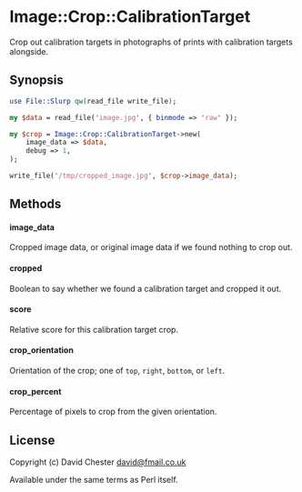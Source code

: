 # Image::Crop::CalibrationTarget

Crop out calibration targets in photographs of prints with calibration targets alongside.

## Synopsis

```perl
use File::Slurp qw(read_file write_file);

my $data = read_file('image.jpg', { binmode => 'raw' });

my $crop = Image::Crop::CalibrationTarget->new(
	image_data => $data,
	debug => 1,
);

write_file('/tmp/cropped_image.jpg', $crop->image_data);
```

## Methods

#### image_data

Cropped image data, or original image data if we found nothing to crop out.

#### cropped

Boolean to say whether we found a calibration target and cropped it out.

#### score

Relative score for this calibration target crop.

#### crop_orientation

Orientation of the crop; one of `top`, `right`, `bottom`, or `left`.

#### crop_percent

Percentage of pixels to crop from the given orientation.

## License

Copyright (c) David Chester <david@fmail.co.uk>

Available under the same terms as Perl itself.

